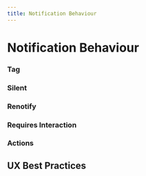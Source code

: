```yaml
---
title: Notification Behaviour
---
```

# Notification Behaviour

### Tag

### Silent

### Renotify

### Requires Interaction

### Actions


## UX Best Practices
